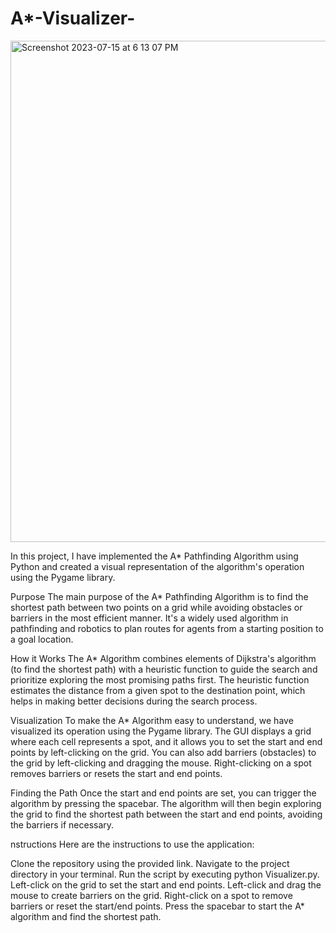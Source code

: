 # A*-Visualizer-


<img width="802" alt="Screenshot 2023-07-15 at 6 13 07 PM" src="https://github.com/MitSheth7/A-Visualizer-/assets/88057396/bd385a80-32da-4fea-af35-f06a64eb584c">



In this project, I have implemented the A* Pathfinding Algorithm using Python and created a visual representation of the algorithm's operation using the Pygame library.

Purpose
The main purpose of the A* Pathfinding Algorithm is to find the shortest path between two points on a grid while avoiding obstacles or barriers in the most efficient manner. It's a widely used algorithm in pathfinding and robotics to plan routes for agents from a starting position to a goal location.

How it Works
The A* Algorithm combines elements of Dijkstra's algorithm (to find the shortest path) with a heuristic function to guide the search and prioritize exploring the most promising paths first. The heuristic function estimates the distance from a given spot to the destination point, which helps in making better decisions during the search process.

Visualization
To make the A* Algorithm easy to understand, we have visualized its operation using the Pygame library. The GUI displays a grid where each cell represents a spot, and it allows you to set the start and end points by left-clicking on the grid. You can also add barriers (obstacles) to the grid by left-clicking and dragging the mouse. Right-clicking on a spot removes barriers or resets the start and end points.

Finding the Path
Once the start and end points are set, you can trigger the algorithm by pressing the spacebar. The algorithm will then begin exploring the grid to find the shortest path between the start and end points, avoiding the barriers if necessary.

nstructions
Here are the instructions to use the application:

Clone the repository using the provided link.
Navigate to the project directory in your terminal.
Run the script by executing python Visualizer.py.
Left-click on the grid to set the start and end points.
Left-click and drag the mouse to create barriers on the grid.
Right-click on a spot to remove barriers or reset the start/end points.
Press the spacebar to start the A* algorithm and find the shortest path.


